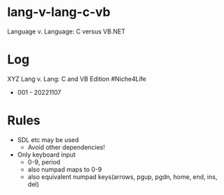 # lang-v-lang-c-vb
Language v. Language: C versus VB.NET

# Log

XYZ Lang v. Lang: C and VB Edition #Niche4Life

* 001 - 20221107

# Rules

* SDL etc may be used
    * Avoid other dependencies!
* Only keyboard input
    * 0-9, period
    * also numpad maps to 0-9
    * also equivalent numpad keys(arrows, pgup, pgdn, home, end, ins, del)
